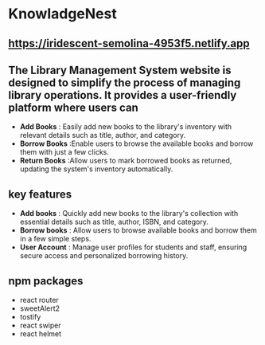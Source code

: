 # KnowladgeNest
## https://iridescent-semolina-4953f5.netlify.app

## The Library Management System website is designed to simplify the process of managing library operations. It provides a user-friendly platform where users can
 - **Add Books** : Easily add new books to the library's inventory with relevant details such as title, author, and category.
 - **Borrow Books** :Enable users to browse the available books and borrow them with just a few clicks.
 - **Return Books** :Allow users to mark borrowed books as returned, updating the system's inventory automatically.

## key features
- **Add books** : Quickly add new books to the library's collection with essential details such as title, author, ISBN, and category.
- **Borrow books** :  Allow users to browse available books and borrow them in a few simple steps.
- **User Account** : Manage user profiles for students and staff, ensuring secure access and personalized borrowing history.

## npm packages
- react router
- sweetAlert2
- tostify
- react swiper
- react helmet